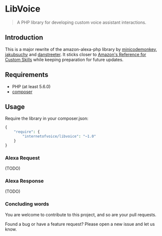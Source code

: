 # LibVoice

> A PHP library for developing custom voice assistant interactions. 

## Introduction
This is a major rewrite of the amazon-alexa-php library by [minicodemonkey](https://github.com/MiniCodeMonkey),
[jakubsuchy](https://github.com/jakubsuchy) and [danstreeter](https://github.com/danstreeter). It sticks closer
to [Amazon's Reference for Custom Skills](https://developer.amazon.com/de/docs/custom-skills/request-and-response-json-reference.html)
while keeping preparation for future updates. 

## Requirements
* PHP (at least 5.6.0)
* [composer](https://getcomposer.org/)

## Usage
Require the library in your composer.json: 
```php
{
    "require": {
        "internetofvoice/libvoice": "~1.0"
    }
}
```

### Alexa Request
(TODO)

### Alexa Response
(TODO)

### Concluding words
You are welcome to contribute to this project, and so are your pull requests.

Found a bug or have a feature request? Please open a new issue and let us know.
